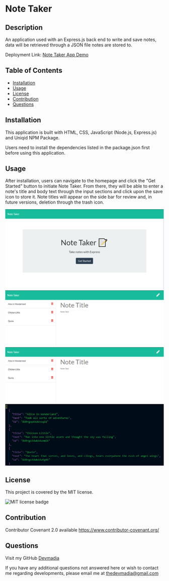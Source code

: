 
  # Note Taker

  ## Description

  An application used with an Express.js back end to write and save notes, data will be retrieved through a JSON file notes are stored to.

  Deployment Link: [Note Taker App Demo](https://shrouded-everglades-92551.herokuapp.com/)

  ## Table of Contents

  * [Installation](#installation)
  * [Usage](#usage)
  * [License](#license)
  * [Contribution](#contribution)
  * [Questions](#questions) 
  
  ## Installation
  This application is built with HTML, CSS, JavaScript (Node.js, Express.js) and Uniqid NPM Package.
  
  Users need to install the dependencies listed in the package.json first before using this application.

  ## Usage
  After installation, users can navigate to the homepage and click the "Get Started" button to initiate Note Taker. From there, they will be able to enter a note's title and body text through the input sections and click upon the save icon to store it. Note titles will appear on the side bar for review and, in future versions, deletion through the trash icon.

  ![Note Taker Express.js Application](assets/images/notetaker.png)
  ![Note Taker User Input Page](assets/images/notetaker000.png)
  ![Note Taker Example](assets/images/notetaker000.png)
  ![Note Taker DB Screenshot](assets/images/notetakerdb.png)

  ## License
  This project is covered by the MIT license. 
  
  ![MIT license badge](https://img.shields.io/badge/license-MIT-brightgreen)
  
  ## Contribution
  Contributor Covenant 2.0 available https://www.contributor-covenant.org/

  ## Questions
  Visit my GitHub [Devmadia](https://github.com/Devmadia)

  If you have any additional questions not answered here or wish to contact me regarding developments, please email me at 
  [thedevmadia@gmail.com](mailto:thedevmadia@gmail.com)
  